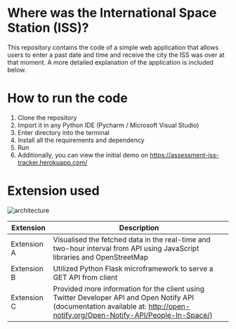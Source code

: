 # Where was the International Space Station (ISS)?

This repository contains the code of a simple web application that allows users to enter a past date and time and
receive the city the ISS was over at that moment. A more detailed explanation of the application is included below.

# How to run the code
1.	Clone the repository
2.	Import it in any Python IDE (Pycharm / Microsoft Visual Studio)
3.	Enter directory into the terminal
4.	Install all the requirements and dependency
5.	Run <python server.py runserver>
6.	Additionally, you can view the initial demo on https://assessment-iss-tracker.herokuapp.com/

# Extension used
  ![architecture](https://user-images.githubusercontent.com/91973389/141476260-c7a1b1f0-bca2-4880-b6ee-48eaa6795d54.png)

|Extension	          | Description |
| ----------------| ---------------------------------------------------------|
|Extension A| Visualised the fetched data in the real-time and two-hour interval from API using JavaScript libraries and OpenStreetMap|
|Extension B| Utilized Python Flask microframework to serve a GET API from client|
|Extension C| Provided more information for the client using Twitter Developer API and Open Notify API (documentation available at: http://open-notify.org/Open-Notify-API/People-In-Space/) |
